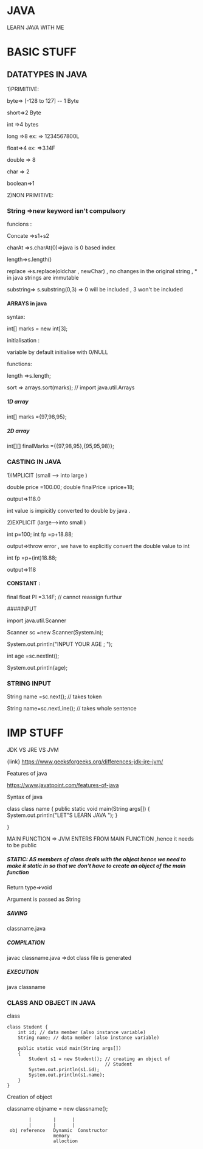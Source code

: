 # JAVA
LEARN JAVA WITH ME

# BASIC STUFF 


## DATATYPES IN JAVA

1)PRIMITIVE:

byte=> [-128 to 127] -- 1 Byte

short=>2 Byte

int =>4 bytes

long =>8   ex: => 1234567800L

float=>4   ex: =>3.14F

double => 8


char => 2

boolean=>1


2)NON PRIMITIVE:

### String =>new keyword isn't compulsory 

funcions :

Concate =>s1+s2

charAt =>s.charAt(0)=>java is 0 based index

length=>s.length()

replace =>s.replace(oldchar , newChar) , no changes in the original string , * in java strings are immutable 

substring=> s.substring(0,3) => 0 will be included , 3 won't be included 

#### ARRAYS in java

syntax:


int[] marks = new int[3];

initialisation : 

variable by default initialise with 0/NULL

functions:

length =>s.length;

sort => arrays.sort(marks);  // import java.util.Arrays

##### 1D array

int[] marks ={97,98,95};

##### 2D array

int[][] finalMarks ={{97,98,95},{95,95,98}};


### CASTING IN JAVA

1)IMPLICIT (small --> into large )

double price =100.00;
double finalPrice =price+18;

output=>118.0 

int value is impicitly converted to double by java .

2)EXPLICIT (large-->into small )

int p=100;
int fp =p+18.88;

output=>throw error , we have to explicitly convert the double value to int

int fp =p+(int)18.88;

output=>118
 
#### CONSTANT :

final float PI =3.14F; // cannot reassign furthur 

####INPUT 

import java.util.Scanner

Scanner sc =new Scanner(System.in);

System.out.println("INPUT YOUR AGE ; ");

int age =sc.nextInt();

System.out.println(age);

### STRING INPUT 

String name =sc.next();  // takes token 

String name=sc.nextLine();  // takes whole sentence 


# IMP STUFF

JDK VS JRE VS JVM

{link} https://www.geeksforgeeks.org/differences-jdk-jre-jvm/ 

Features of java

https://www.javatpoint.com/features-of-java


Syntax of java

class class name
{
   public static void main(String args[])
     {
        System.out.println("LET"S LEARN JAVA ");
     }
     
}
   

MAIN FUNCTION => JVM ENTERS FROM MAIN FUNCTION ,hence it needs to be public

##### STATIC: AS members of class deals with the object hence we need to make it static in so that we don't have to create an object of the main function

Return type=>void 

Argument is passed as String


##### SAVING 

classname.java


##### COMPILATION

javac classname.java  =>dot class file is generated

##### EXECUTION

java classname


### CLASS AND OBJECT IN JAVA

class
```
class Student {
	int id; // data member (also instance variable)
	String name; // data member (also instance variable)

	public static void main(String args[])
	{
		Student s1 = new Student(); // creating an object of
									// Student
		System.out.println(s1.id);
		System.out.println(s1.name);
	}
}
```

Creation of object

classname objname = new classname();

            |        |      |
            |        |      |
     obj reference   Dynamic  Constructor
                     memory 
                     alloction











